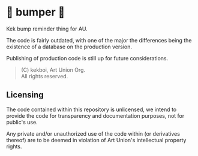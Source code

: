 # 🤜 bumper 🤛
Kek bump reminder thing for AU.  

The code is fairly outdated, with one of the major the differences being the existence of a database on the production version.   

Publishing of production code is still up for future considerations.
> (C) kekboi, Art Union Org.  
> All rights reserved.

## Licensing
The code contained within this repository is unlicensed, 
we intend to provide the code for transparency and documentation purposes, 
not for public's use.  

Any private and/or unauthorized use of the code within 
(or derivatives thereof) are to be deemed in violation of Art Union's 
intellectual property rights.

